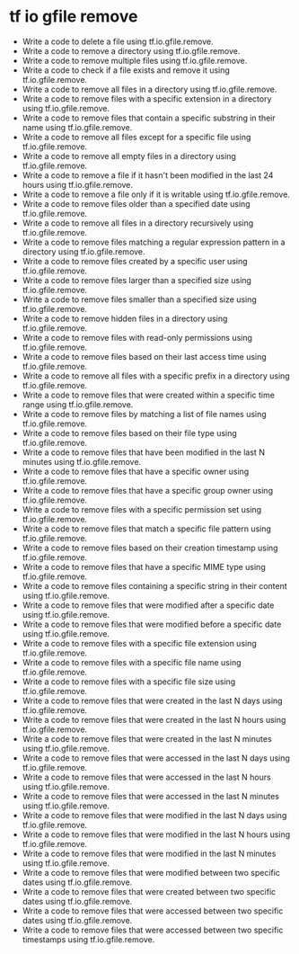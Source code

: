 # tf io gfile remove

- Write a code to delete a file using tf.io.gfile.remove.
- Write a code to remove a directory using tf.io.gfile.remove.
- Write a code to remove multiple files using tf.io.gfile.remove.
- Write a code to check if a file exists and remove it using tf.io.gfile.remove.
- Write a code to remove all files in a directory using tf.io.gfile.remove.
- Write a code to remove files with a specific extension in a directory using tf.io.gfile.remove.
- Write a code to remove files that contain a specific substring in their name using tf.io.gfile.remove.
- Write a code to remove all files except for a specific file using tf.io.gfile.remove.
- Write a code to remove all empty files in a directory using tf.io.gfile.remove.
- Write a code to remove a file if it hasn't been modified in the last 24 hours using tf.io.gfile.remove.
- Write a code to remove a file only if it is writable using tf.io.gfile.remove.
- Write a code to remove files older than a specified date using tf.io.gfile.remove.
- Write a code to remove all files in a directory recursively using tf.io.gfile.remove.
- Write a code to remove files matching a regular expression pattern in a directory using tf.io.gfile.remove.
- Write a code to remove files created by a specific user using tf.io.gfile.remove.
- Write a code to remove files larger than a specified size using tf.io.gfile.remove.
- Write a code to remove files smaller than a specified size using tf.io.gfile.remove.
- Write a code to remove hidden files in a directory using tf.io.gfile.remove.
- Write a code to remove files with read-only permissions using tf.io.gfile.remove.
- Write a code to remove files based on their last access time using tf.io.gfile.remove.
- Write a code to remove all files with a specific prefix in a directory using tf.io.gfile.remove.
- Write a code to remove files that were created within a specific time range using tf.io.gfile.remove.
- Write a code to remove files by matching a list of file names using tf.io.gfile.remove.
- Write a code to remove files based on their file type using tf.io.gfile.remove.
- Write a code to remove files that have been modified in the last N minutes using tf.io.gfile.remove.
- Write a code to remove files that have a specific owner using tf.io.gfile.remove.
- Write a code to remove files that have a specific group owner using tf.io.gfile.remove.
- Write a code to remove files with a specific permission set using tf.io.gfile.remove.
- Write a code to remove files that match a specific file pattern using tf.io.gfile.remove.
- Write a code to remove files based on their creation timestamp using tf.io.gfile.remove.
- Write a code to remove files that have a specific MIME type using tf.io.gfile.remove.
- Write a code to remove files containing a specific string in their content using tf.io.gfile.remove.
- Write a code to remove files that were modified after a specific date using tf.io.gfile.remove.
- Write a code to remove files that were modified before a specific date using tf.io.gfile.remove.
- Write a code to remove files with a specific file extension using tf.io.gfile.remove.
- Write a code to remove files with a specific file name using tf.io.gfile.remove.
- Write a code to remove files with a specific file size using tf.io.gfile.remove.
- Write a code to remove files that were created in the last N days using tf.io.gfile.remove.
- Write a code to remove files that were created in the last N hours using tf.io.gfile.remove.
- Write a code to remove files that were created in the last N minutes using tf.io.gfile.remove.
- Write a code to remove files that were accessed in the last N days using tf.io.gfile.remove.
- Write a code to remove files that were accessed in the last N hours using tf.io.gfile.remove.
- Write a code to remove files that were accessed in the last N minutes using tf.io.gfile.remove.
- Write a code to remove files that were modified in the last N days using tf.io.gfile.remove.
- Write a code to remove files that were modified in the last N hours using tf.io.gfile.remove.
- Write a code to remove files that were modified in the last N minutes using tf.io.gfile.remove.
- Write a code to remove files that were modified between two specific dates using tf.io.gfile.remove.
- Write a code to remove files that were created between two specific dates using tf.io.gfile.remove.
- Write a code to remove files that were accessed between two specific dates using tf.io.gfile.remove.
- Write a code to remove files that were accessed between two specific timestamps using tf.io.gfile.remove.